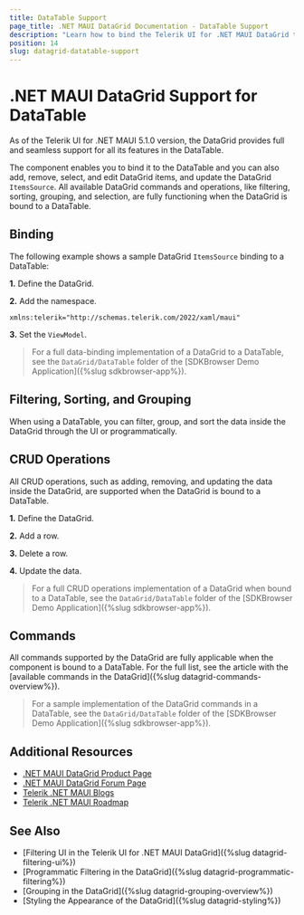 ```yaml
---
title: DataTable Support
page_title: .NET MAUI DataGrid Documentation - DataTable Support
description: "Learn how to bind the Telerik UI for .NET MAUI DataGrid to a DataTable and how to provide support for all available features such as filtering, sorting, grouping, CRUD operations, and commands."
position: 14
slug: datagrid-datatable-support
---
```


# .NET MAUI DataGrid Support for DataTable

As of the Telerik UI for .NET MAUI 5.1.0 version, the DataGrid provides full and seamless support for all its features in the DataTable.

The component enables you to bind it to the DataTable and you can also add, remove, select, and edit DataGrid items, and update the DataGrid `ItemsSource`. All available DataGrid commands and operations, like filtering, sorting, grouping, and selection, are fully functioning when the DataGrid is bound to a DataTable.

## Binding

The following example shows a sample DataGrid `ItemsSource` binding to a DataTable:

**1.** Define the DataGrid.

<snippet id='datagrid-datatable-binding'/>

**2.** Add the namespace.

```XAML
xmlns:telerik="http://schemas.telerik.com/2022/xaml/maui"
```

**3.** Set the `ViewModel`.

<snippet id='datagrid-datatable-viewmodel'/>

> For a full data-binding implementation of a DataGrid to a DataTable, see the `DataGrid/DataTable` folder of the [SDKBrowser Demo Application]({%slug sdkbrowser-app%}).

## Filtering, Sorting, and Grouping

When using a DataTable, you can filter, group, and sort the data inside the DataGrid through the UI or programmatically.

## CRUD Operations

All CRUD operations, such as adding, removing, and updating the data inside the DataGrid, are supported when the DataGrid is bound to a DataTable.

**1.** Define the DataGrid.

<snippet id='datagrid-datatable-crud'/>

**2.** Add a row.

<snippet id='datagrid-datatable-add-row'/>

 **3.** Delete a row.

<snippet id='datagrid-datatable-delete-data'/>

 **4.** Update the data.

<snippet id='datagrid-datatable-update-data'/>

> For a full CRUD operations implementation of a DataGrid when bound to a DataTable, see the `DataGrid/DataTable` folder of the [SDKBrowser Demo Application]({%slug sdkbrowser-app%}).

## Commands

All commands supported by the DataGrid are fully applicable when the component is bound to a DataTable. For the full list, see the article with the [available commands in the DataGrid]({%slug datagrid-commands-overview%}).

> For a sample implementation of the DataGrid commands in a DataTable, see the `DataGrid/DataTable` folder of the [SDKBrowser Demo Application]({%slug sdkbrowser-app%}).

## Additional Resources

- [.NET MAUI DataGrid Product Page](https://www.telerik.com/maui-ui/datagrid)
- [.NET MAUI DataGrid Forum Page](https://www.telerik.com/forums/maui?tagId=1801)
- [Telerik .NET MAUI Blogs](https://www.telerik.com/blogs/mobile-net-maui)
- [Telerik .NET MAUI Roadmap](https://www.telerik.com/support/whats-new/maui-ui/roadmap)

## See Also

- [Filtering UI in the Telerik UI for .NET MAUI DataGrid]({%slug datagrid-filtering-ui%})
- [Programmatic Filtering in the DataGrid]({%slug datagrid-programmatic-filtering%})
- [Grouping in the DataGrid]({%slug datagrid-grouping-overview%})
- [Styling the Appearance of the DataGrid]({%slug datagrid-styling%})
